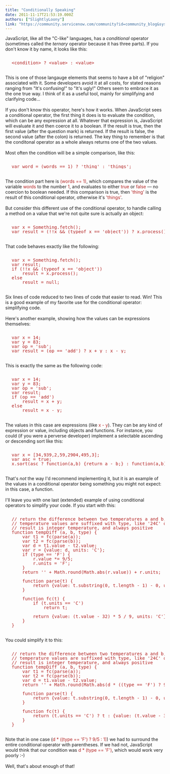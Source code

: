```yaml
---
title: "Conditionally Speaking"
date: 2011-11-17T21:53:19.000Z
authors: ["SlightlyLoony"]
link: "https://community.servicenow.com/community?id=community_blog&sys_id=384daee5dbd0dbc01dcaf3231f961998"
---
```

<p><span class="asset-asset_lightbox-Small asset-align-right"><a href="/files/SlightlyLoony/puzzled3.jpg" rel="lightbox"><img rel="lightbox" src="http://community.service-now.com/files/imagecache/Small/SlightlyLoony/puzzled3.jpg" alt="" title="" class="imagecache imagecache-Small" /></a></span>JavaScript, like all the "C-like" languages, has a <i>conditional</i> operator (sometimes called the <i>ternary</i> operator because it has three parts). If you don't know it by name, it looks like this:<br /><pre style="margin-left:20px;line-height:1;color:FireBrick;"><br />&lt;condition&gt; ? &lt;value&gt; : &lt;value&gt;<br /></pre><br />This is one of those langauge elements that seems to have a bit of "religion" associated with it. Some developers avoid it at all costs, for stated reasons ranging from "It's confusing!" to "It's ugly!" Others seem to embrace it as the one true way. I think of it as a useful tool, mainly for simplifying and clarifying code...<br /><!--break--><br />If you don't know this operator, here's how it works. When JavaScript sees a conditional operator, the first thing it does is to evaluate the condition, which can be any expression at all. Whatever that expression is, JavaScript will evaluate it and then coerce it to a boolean. If the result is true, then the first value (after the question mark) is returned. If the result is false, the second value (after the colon) is returned. The key thing to remember is that the conditonal operator as a whole always returns one of the two values.<br /><br />Most often the condition will be a simple comparison, like this:<br /><pre style="margin-left:20px;line-height:1;color:FireBrick;"><br />var word = (words == 1) ? 'thing' : 'things';<br /></pre><br />The condition part here is <span style="font-family=Courier;color:FireBrick;">(words == 1)</span>, which compares the value of the variable <span style="font-family=Courier;color:FireBrick;">words</span> to the number <span style="font-family=Courier;color:FireBrick;">1</span>, and evaluates to either <span style="font-family=Courier;color:FireBrick;">true</span> or <span style="font-family=Courier;color:FireBrick;">false</span> — no coercion to boolean needed. If this comparison is true, then <span style="font-family=Courier;color:FireBrick;">'thing'</span> is the result of this conditional operator, otherwise it's <span style="font-family=Courier;color:FireBrick;">'things'</span>.<br /><br />But consider this different use of the conditional operator, to handle calling a method on a value that we're not quite sure is actually an object:<br /><pre style="margin-left:20px;line-height:1;color:FireBrick;"><br />var x = Something.fetch();<br />var result = (!!x &amp;&amp; (typeof x == 'object')) ? x.process() : null;<br /></pre><br />That code behaves exactly like the following:<br /><pre style="margin-left:20px;line-height:1;color:FireBrick;"><br />var x = Something.fetch();<br />var result;<br />if (!!x &amp;&amp; (typeof x == 'object'))<br />    result = x.process();<br />else<br />    result = null;<br /></pre><br />Six lines of code reduced to two lines of code that easier to read. Win! This is a good example of my favorite use for the conditional operator: simplifying code.<br /><br />Here's another example, showing how the values can be expressions themselves:<br /><pre style="margin-left:20px;line-height:1;color:FireBrick;"><br />var x = 14;<br />var y = 83;<br />var op = 'sub';<br />var result = (op == 'add') ? x + y : x - y;<br /></pre><br />This is exactly the same as the following code:<br /><pre style="margin-left:20px;line-height:1;color:FireBrick;"><br />var x = 14;<br />var y = 83;<br />var op = 'sub';<br />var result;<br />if (op == 'add')<br />    result = x + y;<br />else<br />    result = x - y;<br /></pre><br />The values in this case are expressions (like <span style="font-family=Courier;color:FireBrick;">x - y</span>). They can be any kind of expression or value, including objects and functions. For instance, you could (if you were a perverse developer) implement a selectable ascending or descending sort like this:<br /><pre style="margin-left:20px;line-height:1;color:FireBrick;"><br />var x = [34,939,2,59,2904,495,3];<br />var asc = true;<br />x.sort(asc ? function(a,b) {return a - b;} : function(a,b) {return b - a;});<br /></pre><br />That's <i>not</i> the way I'd recommend implementing it, but it is an example of the values in a conditional operator being something you might not expect: in this case, a function.<br /><br />I'll leave you with one last (extended) example of using conditional operators to simplify your code. If you start with this:<br /><pre style="margin-left:20px;line-height:1;color:FireBrick;"><br />// return the difference between two temperatures a and b, expressed in F (type = 'F') or C (type = 'C')<br />// temperature values are suffixed with type, like '24C' or '94F' and may be non-integer<br />// result is integer temperature, and always positive<br />function tempDiff (a, b, type) {<br />    var t1 = fc(parse(a));<br />    var t2 = fc(parse(b));<br />    var d = t1.value - t2.value;<br />    var r = {value: d, units: 'C'};<br />    if (type == 'F') {<br />        r.value *= 9/5;<br />        r.units = 'F';<br />    }<br />    return '' + Math.round(Math.abs(r.value)) + r.units;<br /><br />    function parse(t) {<br />        return {value: t.substring(0, t.length - 1) - 0, units: t.substr(t.length - 1)};<br />    }<br /><br />    function fc(t) {<br />        if (t.units == 'C')<br />            return t;<br /><br />        return {value: (t.value - 32) * 5 / 9, units: 'C'};<br />    }<br />}<br /></pre><br />You could simplify it to this:<br /><pre style="margin-left:20px;line-height:1;color:FireBrick;"><br />// return the difference between two temperatures a and b, expressed in F (type = 'F') or C (type = 'C')<br />// temperature values are suffixed with type, like '24C' or '94F' and may be non-integer<br />// result is integer temperature, and always positive<br />function tempDiff (a, b, type) {<br />    var t1 = fc(parse(a));<br />    var t2 = fc(parse(b));<br />    var d = t1.value - t2.value;<br />    return '' + Math.round(Math.abs(d * ((type == 'F') ? 9/5 : 1))) + type;<br /><br />    function parse(t) {<br />        return {value: t.substring(0, t.length - 1) - 0, units: t.substr(t.length - 1)};<br />    }<br /><br />    function fc(t) {<br />        return (t.units == 'C') ? t : {value: (t.value - 32) * 5 / 9, units: 'C'};<br />    }<br />}<br /></pre><br />Note that in one case (<span style="font-family=Courier;color:FireBrick;">d * ((type == 'F') ? 9/5 : 1)</span>) we had to surround the entire conditional operator with parentheses. If we had not, JavaScript would think that our condition was <span style="font-family=Courier;color:FireBrick;">d * (type == 'F')</span>, which would work very poorly :-)<br /><br />Well, that's about enough of that!</p>